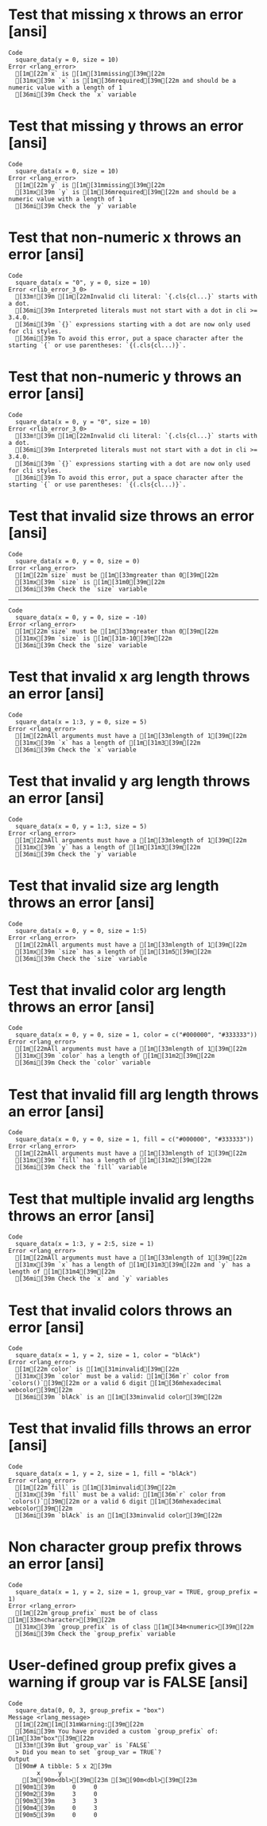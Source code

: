# Test that missing x throws an error [ansi]

    Code
      square_data(y = 0, size = 10)
    Error <rlang_error>
      [1m[22m`x` is [1m[31mmissing[39m[22m
      [31mx[39m `x` is [1m[36mrequired[39m[22m and should be a numeric value with a length of 1
      [36mi[39m Check the `x` variable

# Test that missing y throws an error [ansi]

    Code
      square_data(x = 0, size = 10)
    Error <rlang_error>
      [1m[22m`y` is [1m[31mmissing[39m[22m
      [31mx[39m `y` is [1m[36mrequired[39m[22m and should be a numeric value with a length of 1
      [36mi[39m Check the `y` variable

# Test that non-numeric x throws an error [ansi]

    Code
      square_data(x = "0", y = 0, size = 10)
    Error <rlib_error_3_0>
      [33m![39m [1m[22mInvalid cli literal: `{.cls{cl...}` starts with a dot.
      [36mi[39m Interpreted literals must not start with a dot in cli >= 3.4.0.
      [36mi[39m `{}` expressions starting with a dot are now only used for cli styles.
      [36mi[39m To avoid this error, put a space character after the starting `{` or use parentheses: `{(.cls{cl...)}`.

# Test that non-numeric y throws an error [ansi]

    Code
      square_data(x = 0, y = "0", size = 10)
    Error <rlib_error_3_0>
      [33m![39m [1m[22mInvalid cli literal: `{.cls{cl...}` starts with a dot.
      [36mi[39m Interpreted literals must not start with a dot in cli >= 3.4.0.
      [36mi[39m `{}` expressions starting with a dot are now only used for cli styles.
      [36mi[39m To avoid this error, put a space character after the starting `{` or use parentheses: `{(.cls{cl...)}`.

# Test that invalid size throws an error [ansi]

    Code
      square_data(x = 0, y = 0, size = 0)
    Error <rlang_error>
      [1m[22m`size` must be [1m[33mgreater than 0[39m[22m
      [31mx[39m `size` is [1m[31m0[39m[22m
      [36mi[39m Check the `size` variable

---

    Code
      square_data(x = 0, y = 0, size = -10)
    Error <rlang_error>
      [1m[22m`size` must be [1m[33mgreater than 0[39m[22m
      [31mx[39m `size` is [1m[31m-10[39m[22m
      [36mi[39m Check the `size` variable

# Test that invalid x arg length throws an error [ansi]

    Code
      square_data(x = 1:3, y = 0, size = 5)
    Error <rlang_error>
      [1m[22mAll arguments must have a [1m[33mlength of 1[39m[22m
      [31mx[39m `x` has a length of [1m[31m3[39m[22m
      [36mi[39m Check the `x` variable

# Test that invalid y arg length throws an error [ansi]

    Code
      square_data(x = 0, y = 1:3, size = 5)
    Error <rlang_error>
      [1m[22mAll arguments must have a [1m[33mlength of 1[39m[22m
      [31mx[39m `y` has a length of [1m[31m3[39m[22m
      [36mi[39m Check the `y` variable

# Test that invalid size arg length throws an error [ansi]

    Code
      square_data(x = 0, y = 0, size = 1:5)
    Error <rlang_error>
      [1m[22mAll arguments must have a [1m[33mlength of 1[39m[22m
      [31mx[39m `size` has a length of [1m[31m5[39m[22m
      [36mi[39m Check the `size` variable

# Test that invalid color arg length throws an error [ansi]

    Code
      square_data(x = 0, y = 0, size = 1, color = c("#000000", "#333333"))
    Error <rlang_error>
      [1m[22mAll arguments must have a [1m[33mlength of 1[39m[22m
      [31mx[39m `color` has a length of [1m[31m2[39m[22m
      [36mi[39m Check the `color` variable

# Test that invalid fill arg length throws an error [ansi]

    Code
      square_data(x = 0, y = 0, size = 1, fill = c("#000000", "#333333"))
    Error <rlang_error>
      [1m[22mAll arguments must have a [1m[33mlength of 1[39m[22m
      [31mx[39m `fill` has a length of [1m[31m2[39m[22m
      [36mi[39m Check the `fill` variable

# Test that multiple invalid arg lengths throws an error [ansi]

    Code
      square_data(x = 1:3, y = 2:5, size = 1)
    Error <rlang_error>
      [1m[22mAll arguments must have a [1m[33mlength of 1[39m[22m
      [31mx[39m `x` has a length of [1m[31m3[39m[22m and `y` has a length of [1m[31m4[39m[22m
      [36mi[39m Check the `x` and `y` variables

# Test that invalid colors throws an error [ansi]

    Code
      square_data(x = 1, y = 2, size = 1, color = "blAck")
    Error <rlang_error>
      [1m[22m`color` is [1m[31minvalid[39m[22m
      [31mx[39m `color` must be a valid: [1m[36m`r` color from `colors()`[39m[22m or a valid 6 digit [1m[36mhexadecimal webcolor[39m[22m
      [36mi[39m `blAck` is an [1m[33minvalid color[39m[22m

# Test that invalid fills throws an error [ansi]

    Code
      square_data(x = 1, y = 2, size = 1, fill = "blAck")
    Error <rlang_error>
      [1m[22m`fill` is [1m[31minvalid[39m[22m
      [31mx[39m `fill` must be a valid: [1m[36m`r` color from `colors()`[39m[22m or a valid 6 digit [1m[36mhexadecimal webcolor[39m[22m
      [36mi[39m `blAck` is an [1m[33minvalid color[39m[22m

# Non character group prefix throws an error [ansi]

    Code
      square_data(x = 1, y = 2, size = 1, group_var = TRUE, group_prefix = 1)
    Error <rlang_error>
      [1m[22m`group_prefix` must be of class [1m[33m<character>[39m[22m
      [31mx[39m `group_prefix` is of class [1m[34m<numeric>[39m[22m
      [36mi[39m Check the `group_prefix` variable

# User-defined group prefix gives a warning if group var is FALSE [ansi]

    Code
      square_data(0, 0, 3, group_prefix = "box")
    Message <rlang_message>
      [1m[22m[1m[31mWarning:[39m[22m
      [36mi[39m You have provided a custom `group_prefix` of: [1m[33m"box"[39m[22m
      [33m![39m But `group_var` is `FALSE`
      > Did you mean to set `group_var = TRUE`?
    Output
      [90m# A tibble: 5 x 2[39m
            x     y
        [3m[90m<dbl>[39m[23m [3m[90m<dbl>[39m[23m
      [90m1[39m     0     0
      [90m2[39m     3     0
      [90m3[39m     3     3
      [90m4[39m     0     3
      [90m5[39m     0     0

